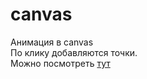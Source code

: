 # canvas
Анимация в canvas  
По клику добавляются точки.  
Можно посмотреть [тут](canvas.barnicle.vercel.app)
